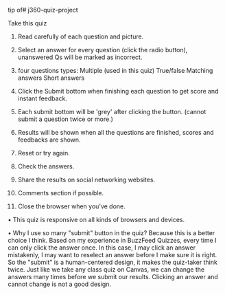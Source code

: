 tip of# j360-quiz-project

Take this quiz

1.	Read carefully of each question and picture.

2.	Select an answer for every question (click the radio button), unanswered Qs will be marked as incorrect.

3.	four questions types:
Multiple (used in this quiz)
True/false
Matching answers
Short answers  

4.	Click the Submit bottom when finishing each question to get score and instant feedback.

5.	Each submit bottom will be 'grey' after clicking the button. (cannot submit a question twice or more.)

6.	Results will be shown when all the questions are finished, scores and feedbacks are shown.

7.	Reset or try again.

8.	Check the answers.

9.	Share the results on social networking websites.

10.	Comments section if possible.

11.	Close the browser when you’ve done.

•	This quiz is responsive on all kinds of browsers and devices.

• Why I use so many "submit" button in the quiz? Because this is a better choice I think. Based on my experience in BuzzFeed Quizzes, every time I can only click the answer once. In this case, I may click an answer mistakenly, I may want to reselect an answer before I make sure it is right. So the "submit" is a human-centered design, it makes the quiz-taker think twice. Just like we take any class quiz on Canvas, we can change the answers many times before we submit our results. Clicking an answer and cannot change is not a good design.

